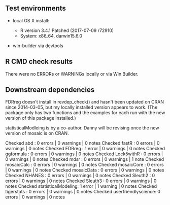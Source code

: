 ## Test environments

  * local OS X install: 
    * R version 3.4.1 Patched (2017-07-09 r72910)
    * System: x86_64, darwin15.6.0
  
  * win-builder via devtools

## R CMD check results

There were no ERRORs or WARNINGs locally or via Win Builder.

## Downstream dependencies

FDRreg doesn't install in revdep_check() and hasn't been updated on CRAN since
2014-03-05, but my locally installed version appears to work.  (The package only
has two functions and the examples for each run with the new version of this
package installed.)

statisticalModleing is by a co-author.  Danny will be revising once the 
new version of mosaic is on CRAN.


Checked abd                : 0 errors | 0 warnings | 0 notes
Checked fastR              : 0 errors | 0 warnings | 0 notes
Checked FDRreg             : 1 error  | 0 warnings | 0 notes
Checked ggformula          : 0 errors | 0 warnings | 0 notes
Checked Lock5withR         : 0 errors | 0 warnings | 0 notes
Checked mdsr               : 0 errors | 0 warnings | 1 note 
Checked mosaicCalc         : 0 errors | 0 warnings | 0 notes
Checked mosaicCore         : 0 errors | 0 warnings | 0 notes
Checked mosaicData         : 0 errors | 0 warnings | 0 notes
Checked NHANES             : 0 errors | 0 warnings | 0 notes
Checked Sleuth2            : 0 errors | 0 warnings | 0 notes
Checked Sleuth3            : 0 errors | 0 warnings | 0 notes
Checked statisticalModeling: 1 error  | 1 warning  | 0 notes
Checked tigerstats         : 0 errors | 0 warnings | 0 notes
Checked userfriendlyscience: 0 errors | 0 warnings | 0 notes
